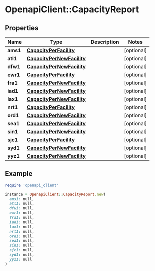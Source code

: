 # OpenapiClient::CapacityReport

## Properties

| Name | Type | Description | Notes |
| ---- | ---- | ----------- | ----- |
| **ams1** | [**CapacityPerFacility**](CapacityPerFacility.md) |  | [optional] |
| **atl1** | [**CapacityPerNewFacility**](CapacityPerNewFacility.md) |  | [optional] |
| **dfw1** | [**CapacityPerNewFacility**](CapacityPerNewFacility.md) |  | [optional] |
| **ewr1** | [**CapacityPerFacility**](CapacityPerFacility.md) |  | [optional] |
| **fra1** | [**CapacityPerNewFacility**](CapacityPerNewFacility.md) |  | [optional] |
| **iad1** | [**CapacityPerNewFacility**](CapacityPerNewFacility.md) |  | [optional] |
| **lax1** | [**CapacityPerNewFacility**](CapacityPerNewFacility.md) |  | [optional] |
| **nrt1** | [**CapacityPerFacility**](CapacityPerFacility.md) |  | [optional] |
| **ord1** | [**CapacityPerNewFacility**](CapacityPerNewFacility.md) |  | [optional] |
| **sea1** | [**CapacityPerNewFacility**](CapacityPerNewFacility.md) |  | [optional] |
| **sin1** | [**CapacityPerNewFacility**](CapacityPerNewFacility.md) |  | [optional] |
| **sjc1** | [**CapacityPerFacility**](CapacityPerFacility.md) |  | [optional] |
| **syd1** | [**CapacityPerNewFacility**](CapacityPerNewFacility.md) |  | [optional] |
| **yyz1** | [**CapacityPerNewFacility**](CapacityPerNewFacility.md) |  | [optional] |

## Example

```ruby
require 'openapi_client'

instance = OpenapiClient::CapacityReport.new(
  ams1: null,
  atl1: null,
  dfw1: null,
  ewr1: null,
  fra1: null,
  iad1: null,
  lax1: null,
  nrt1: null,
  ord1: null,
  sea1: null,
  sin1: null,
  sjc1: null,
  syd1: null,
  yyz1: null
)
```

